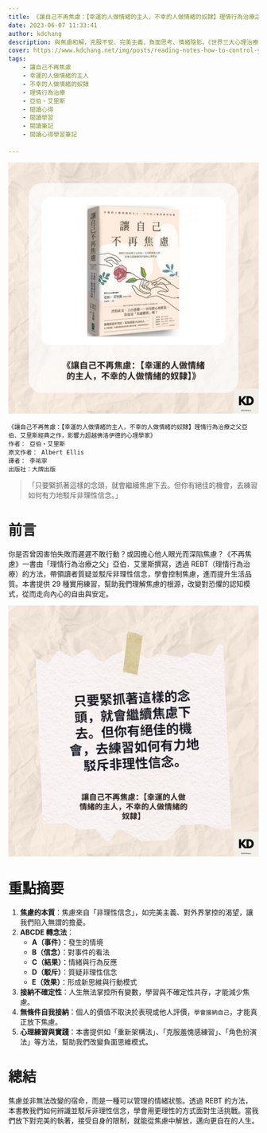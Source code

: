 ```yaml
---
title: 《讓自己不再焦慮：【幸運的人做情緒的主人，不幸的人做情緒的奴隸】理情行為治療之父亞伯．艾里斯經典之作，影響力超越佛洛伊德的心理學家》| 閱讀心得學習筆記
date: 2023-06-07 11:33:41
author: kdchang
description: 與焦慮和解，克服不安、完美主義、負面思考、情緒陰影。《世界三大心理治療師亞伯‧艾里斯，歷久彌新的溫暖力》是亞伯·艾里斯博士的經典著作，介紹了他的理情行為治療法（REBT），幫助人們克服焦慮、憂鬱及情緒困擾。艾里斯認為，情緒問題大多來自非理性信念，藉由改變這些信念，人們能擺脫負面情緒，過上更加幸福的生活。本書提供了簡單而有效的自助方法，教導如何掌握思維、情感與行為的關聯，並學會如何改變不合理的信念來減少生活中的煩憂。
cover: https://www.kdchang.net/img/posts/reading-notes-how-to-control-your-anxiety-before-it-controls-you-1.jpg
tags: 
    - 讓自己不再焦慮
    - 幸運的人做情緒的主人
    - 不幸的人做情緒的奴隸
    - 理情行為治療
    - 亞伯‧艾里斯
    - 閱讀心得
    - 閱讀學習
    - 閱讀筆記
    - 閱讀心得學習筆記

---
```


![](img/posts/reading-notes-how-to-control-your-anxiety-before-it-controls-you-1.jpg)

```
《讓自己不再焦慮：【幸運的人做情緒的主人，不幸的人做情緒的奴隸】理情行為治療之父亞伯．艾里斯經典之作，影響力超越佛洛伊德的心理學家》
作者： 亞伯‧艾里斯  
原文作者： Albert Ellis
譯者： 李祐寧
出版社：大牌出版
```

> 「只要緊抓著這樣的念頭，就會繼續焦慮下去。但你有絕佳的機會，去練習如何有力地駁斥非理性信念。」

# 前言
你是否曾因害怕失敗而遲遲不敢行動？或因擔心他人眼光而深陷焦慮？《不再焦慮》一書由「理情行為治療之父」亞伯．艾里斯撰寫，透過 REBT（理情行為治療）的方法，帶領讀者質疑並駁斥非理性信念，學會控制焦慮，進而提升生活品質。本書提供 29 種實用練習，幫助我們理解焦慮的根源，改變對恐懼的認知模式，從而走向內心的自由與安定。  

![](img/posts/reading-notes-how-to-control-your-anxiety-before-it-controls-you-2.jpg)

# 重點摘要
1. **焦慮的本質**：焦慮來自「非理性信念」，如完美主義、對外界掌控的渴望，讓我們陷入無謂的擔憂。  
2. **ABCDE 轉念法**：  
   - **A（事件）**：發生的情境  
   - **B（信念）**：對事件的看法  
   - **C（結果）**：情緒與行為反應  
   - **D（駁斥）**：質疑非理性信念  
   - **E（效果）**：形成新思維與行動模式  
3. **接納不確定性**：人生無法掌控所有變數，學習與不確定性共存，才能減少焦慮。  
4. **無條件自我接納**：個人的價值不取決於表現或他人評價，`學會接納自己`，才能真正放下焦慮。  
5. **心理練習與實踐**：本書提供如「重新架構法」、「克服羞愧感練習」、「角色扮演法」等方法，幫助我們改變負面思維模式。  

# 總結
焦慮並非無法改變的宿命，而是一種可以管理的情緒狀態。透過 REBT 的方法，本書教我們如何辨識並駁斥非理性信念，學會用更理性的方式面對生活挑戰。當我們放下對完美的執著，接受自身的限制，就能從焦慮中解放，邁向更自在的人生。